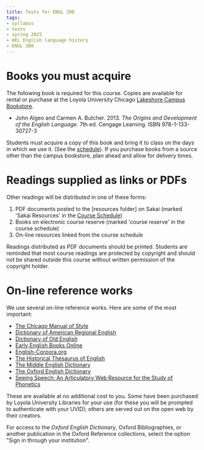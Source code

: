 ```yaml
---
title: Texts for ENGL 300
tags:
- syllabus
- texts
- spring 2025
- HEL English language history
- ENGL 300
---
```


# Books you must acquire

The following book is required for this course.
Copies are available for rental or purchase at the Loyola University Chicago [Lakeshore Campus Bookstore](https://www.bkstr.com/loyolachicagostore/home).

- John Algeo and Carmen A. Butcher. 2013. *The Origins and Development of the English Language*. 7th ed. Cengage Learning.
ISBN 978-1-133-30727-3

Students must acquire a copy of this book and bring it to class on the days in which we use it.
(See the [schedule](#schedule)).
If you purchase books from a source other than the campus bookstore, plan ahead and allow for delivery times.

# Readings supplied as links or PDFs

Other readings will be distributed in one of these forms:

1. PDF documents posted to the [resources folder] on Sakai (marked 'Sakai Resources' in the [Course Schedule](#schedule))
1. Books on electronic course reserve \(marked 'course reserve' in the course schedule)
1. On-line resources linked from the course schedule

Readings distributed as PDF documents should be printed.
Students are reminded that most course readings are protected by copyright and should not be shared outside this course without written permission of the copyright holder.

# On-line reference works
We use several on-line reference works.
Here are some of the most important:

- [The Chicago Manual of Style](https://www-chicagomanualofstyle-org.flagship.luc.edu/home.html)
- [Dictionary of American Regional English](https://www-daredictionary-com.flagship.luc.edu/)
- [Dictionary of Old English](https://tapor.library.utoronto.ca/doe/)
- [Early English Books Online](https://www-proquest-com.flagship.luc.edu/eebo/)
- [English-Corpora.org](https://www.english-corpora.org/)
- [The Historical Thesaurus of English](https://ht.ac.uk/)
- [The Middle English Dictionary](https://quod.lib.umich.edu/m/middle-english-dictionary/dictionary)
- [The Oxford English Dictionary](https://www-oed-com.flagship.luc.edu/)
- [Seeing Speech: An Articulatory Web Resource for the Study of Phonetics](https://www.seeingspeech.ac.uk/)

These are available at no additional cost to you.
Some have been purchased by Loyola University Libraries for your use (for these you will be prompted to authenticate with your UVID);
others are served out on the open web by their creators.

For access to the *Oxford English Dictionary*, Oxford Bibliographies, or another publication in the Oxford Reference collections, select the option "Sign in through your institution".
